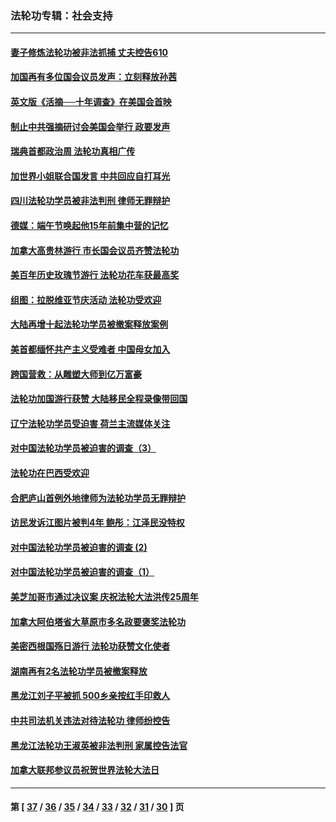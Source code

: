 ### 法轮功专辑：社会支持
---
#### [妻子修炼法轮功被非法抓捕 丈夫控告610](../../pages/nf4386/n9305377.md) 
#### [加国再有多位国会议员发声：立刻释放孙茜](../../pages/nf4386/n9305418.md) 
#### [英文版《活摘──十年调查》在美国会首映](../../pages/nf4386/n9304001.md) 
#### [制止中共强摘研讨会美国会举行 政要发声](../../pages/nf4386/n9301905.md) 
#### [瑞典首都政治周 法轮功真相广传](../../pages/nf4386/n9299363.md) 
#### [加世界小姐联合国发言 中共回应自打耳光](../../pages/nf4386/n9296167.md) 
#### [四川法轮功学员被非法判刑 律师无罪辩护](../../pages/nf4386/n9284261.md) 
#### [德媒：端午节唤起他15年前集中营的记忆](../../pages/nf4386/n9266214.md) 
#### [加拿大高贵林游行 市长国会议员齐赞法轮功](../../pages/nf4386/n9260114.md) 
#### [美百年历史玫瑰节游行 法轮功花车获最高奖](../../pages/nf4386/n9256100.md) 
#### [组图：拉脱维亚节庆活动 法轮功受欢迎](../../pages/nf4386/n9251977.md) 
#### [大陆再增十起法轮功学员被撤案释放案例](../../pages/nf4386/n9251834.md) 
#### [美首都缅怀共产主义受难者 中国母女加入](../../pages/nf4386/n9247375.md) 
#### [跨国营救：从雕塑大师到亿万富豪](../../pages/nf4386/n9242827.md) 
#### [法轮功加国游行获赞 大陆移民全程录像带回国](../../pages/nf4386/n9242607.md) 
#### [辽宁法轮功学员受迫害 荷兰主流媒体关注](../../pages/nf4386/n9241878.md) 
#### [对中国法轮功学员被迫害的调查（3）](../../pages/nf4386/n9237316.md) 
#### [法轮功在巴西受欢迎](../../pages/nf4386/n9233864.md) 
#### [合肥庐山首例外地律师为法轮功学员无罪辩护](../../pages/nf4386/n9234149.md) 
#### [访民发诉江图片被判4年 鲍彤：江泽民没特权](../../pages/nf4386/n9233873.md) 
#### [对中国法轮功学员被迫害的调查 (2)](../../pages/nf4386/n9230640.md) 
#### [对中国法轮功学员被迫害的调查（1）](../../pages/nf4386/n9225929.md) 
#### [美芝加哥市通过决议案 庆祝法轮大法洪传25周年](../../pages/nf4386/n9218595.md) 
#### [加拿大阿伯塔省大草原市多名政要褒奖法轮功](../../pages/nf4386/n9214045.md) 
#### [美密西根国殇日游行 法轮功获赞文化使者](../../pages/nf4386/n9206051.md) 
#### [湖南再有2名法轮功学员被撤案释放](../../pages/nf4386/n9201891.md) 
#### [黑龙江刘子平被抓  500乡亲按红手印救人](../../pages/nf4386/n9197601.md) 
#### [中共司法机关违法对待法轮功 律师纷控告](../../pages/nf4386/n9173414.md) 
#### [黑龙江法轮功王淑英被非法判刑 家属控告法官](../../pages/nf4386/n9170817.md) 
#### [加拿大联邦参议员祝贺世界法轮大法日](../../pages/nf4386/n9167014.md) 

---
#### 第 [ [37](./37.md) / [36](./36.md) / [35](./35.md) / [34](./34.md) / [33](./33.md) / [32](./32.md) / [31](./31.md) / [30](./30.md) ] 页
